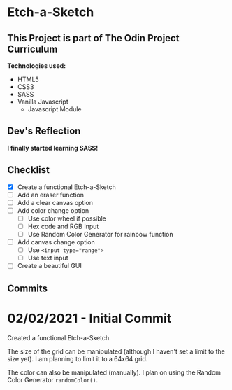 # Etch-a-Sketch
## This Project is part of The Odin Project Curriculum
**Technologies used:**
- HTML5
- CSS3
- SASS
- Vanilla Javascript
    - Javascript Module

## Dev's Reflection
**I finally started learning SASS!**

## Checklist
- [x] Create a functional Etch-a-Sketch
- [ ] Add an eraser function
- [ ] Add a clear canvas option
- [ ] Add color change option
    - [ ] Use color wheel if possible
    - [ ] Hex code and RGB Input
    - [ ] Use Random Color Generator for rainbow function
- [ ] Add canvas change option
    - [ ] Use `<input type="range">`
    - [ ] Use text input
- [ ] Create a beautiful GUI

## Commits
# 02/02/2021 - Initial Commit

Created a functional Etch-a-Sketch.

The size of the grid can be manipulated (although I haven't set a limit to the size yet). I am planning to limit it to a 64x64 grid.

The color can also be manipulated (manually). I plan on using the Random Color Generator `randomColor()`.